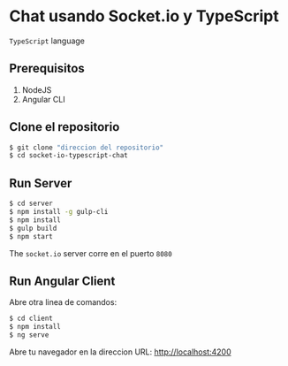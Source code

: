 Chat usando Socket.io y TypeScript
=========================================

 `TypeScript` language

## Prerequisitos


1. NodeJS
3. Angular CLI

## Clone el repositorio

```bash
$ git clone "direccion del repositorio"
$ cd socket-io-typescript-chat
```

## Run Server

```bash
$ cd server
$ npm install -g gulp-cli
$ npm install
$ gulp build
$ npm start
```

The `socket.io` server corre en el puerto `8080`

## Run Angular Client

Abre otra linea de comandos:

```bash
$ cd client
$ npm install
$ ng serve
```
Abre tu navegador en la direccion URL: [http://localhost:4200](http://localhost:4200/)
